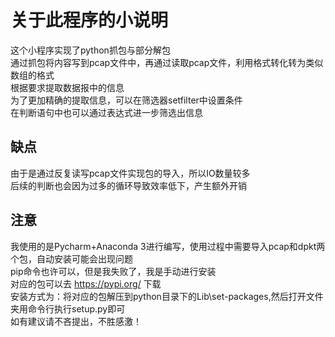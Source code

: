 关于此程序的小说明
=
这个小程序实现了python抓包与部分解包<br>
通过抓包将内容写到pcap文件中，再通过读取pcap文件，利用格式转化转为类似数组的格式<br>
根据要求提取数据报中的信息<br>
为了更加精确的提取信息，可以在筛选器setfilter中设置条件<br>
在判断语句中也可以通过表达式进一步筛选出信息<br>

缺点
---
由于是通过反复读写pcap文件实现包的导入，所以IO数量较多<br>
后续的判断也会因为过多的循环导致效率低下，产生额外开销<br>

注意
-
我使用的是Pycharm+Anaconda 3进行编写，使用过程中需要导入pcap和dpkt两个包，自动安装可能会出现问题<br>
pip命令也许可以，但是我失败了，我是手动进行安装<br>
对应的包可以去 https://pypi.org/ 下载<br>
安装方式为：将对应的包解压到python目录下的Lib\set-packages,然后打开文件夹用命令行执行setup.py即可<br>
如有建议请不吝提出，不胜感激！
